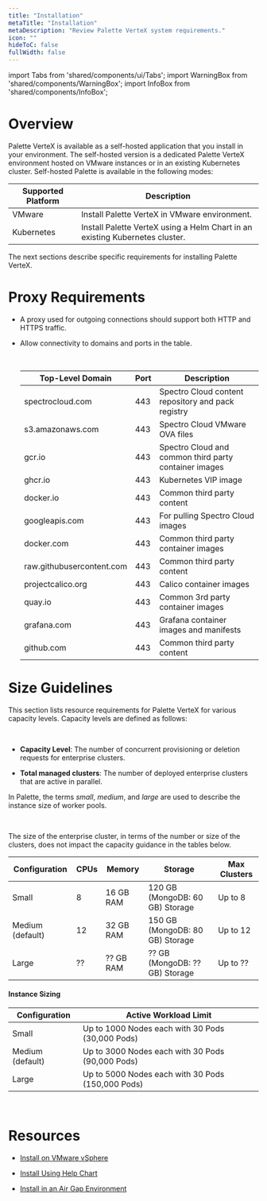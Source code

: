 ```yaml
---
title: "Installation"
metaTitle: "Installation"
metaDescription: "Review Palette VerteX system requirements."
icon: ""
hideToC: false
fullWidth: false
---
```


import Tabs from 'shared/components/ui/Tabs';
import WarningBox from 'shared/components/WarningBox';
import InfoBox from 'shared/components/InfoBox';


# Overview

Palette VerteX is available as a self-hosted application that you install in your environment. The self-hosted version is a dedicated Palette VerteX environment hosted on VMware instances or in an existing Kubernetes cluster. Self-hosted Palette is available in the following modes:

| **Supported Platform** | **Description**                    |
|------------------------|------------------------------------|
| VMware                 | Install Palette VerteX in VMware environment. |
| Kubernetes             | Install Palette VerteX using a Helm Chart in an existing Kubernetes cluster. |

The next sections describe specific requirements for installing Palette VerteX.

# Proxy Requirements

- A proxy used for outgoing connections should support both HTTP and HTTPS traffic.


- Allow connectivity to domains and ports in the table.

  <br />

  | **Top-Level Domain**       | **Port** | **Description**                                 |
  |----------------------------|----------|-------------------------------------------------|
  | spectrocloud.com           | 443      | Spectro Cloud content repository and pack registry |
  | s3.amazonaws.com           | 443      | Spectro Cloud VMware OVA files                  |
  | gcr.io                     | 443      | Spectro Cloud and common third party container images |
  | ghcr.io                    | 443      | Kubernetes VIP          image                    |
  | docker.io                  | 443      | Common third party content                       |
  | googleapis.com             | 443      | For pulling Spectro Cloud images                 |
  | docker.com                 | 443      | Common third party container images              |
  | raw.githubusercontent.com  | 443      | Common third party content                       |
  | projectcalico.org          | 443      | Calico container images                          |
  | quay.io                    | 443      | Common 3rd party container images                |
  | grafana.com                | 443      | Grafana container images and manifests           |
  | github.com                 | 443      | Common third party content                       |


# Size Guidelines

This section lists resource requirements for Palette VerteX for various capacity levels. Capacity levels are defined as follows:

<br />

- **Capacity Level**: The number of concurrent provisioning or deletion requests for enterprise clusters.


- **Total managed clusters**: The number of deployed enterprise clusters that are active in parallel.

In Palette, the terms *small*, *medium*, and *large* are used to describe the instance size of worker pools. 

<br />

<InfoBox>

The size of the enterprise cluster, in terms of the number or size of the clusters, does not impact the capacity guidance in the tables below.

</InfoBox>


| **Configuration**  | **CPUs**| **Memory**| **Storage**                    | **Max Clusters** | 
|--------------------|--------|-----------|---------------------------------|------------------|
| Small              | 8      | 16 GB RAM | 120 GB (MongoDB: 60 GB) Storage | Up to 8          |
| Medium (default)   | 12     | 32 GB RAM | 150 GB (MongoDB: 80 GB) Storage | Up to 12         |
| Large              | ??     | ?? GB RAM | ??  GB (MongoDB: ?? GB) Storage | Up to ??         |


#### Instance Sizing

| **Configuration** | **Active Workload Limit**                           |
|---------------------|---------------------------------------------------|
| Small               | Up to 1000 Nodes each with 30 Pods (30,000 Pods)  |
| Medium (default)    | Up to 3000 Nodes each with 30 Pods (90,000 Pods)  |
| Large               | Up to 5000 Nodes each with 30 Pods (150,000 Pods) |


<br />

# Resources

- [Install on VMware vSphere](/vertex/install-palette-vertex/install-on-vmware)


- [Install Using Help Chart](/vertex/install-palette-vertex/install-using-helm-chart)


- [Install in an Air Gap Environment](/vertex/install-palette-vertex/install-in-airgap-environment)


<br />

<br />